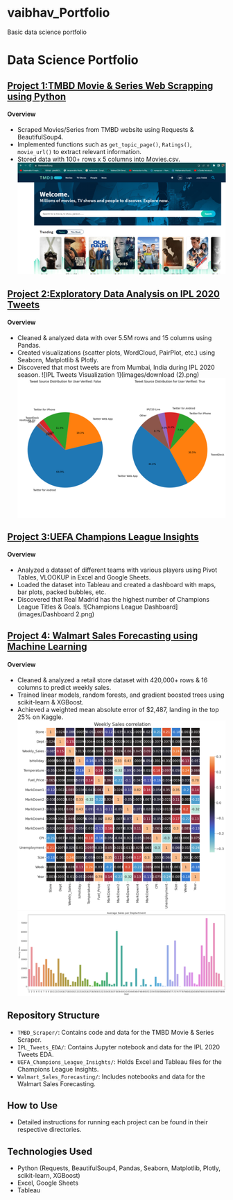 # vaibhav_Portfolio
Basic data science portfolio
  # Data Science Portfolio

## [Project 1:TMBD Movie & Series Web Scrapping using Python](https://github.com/Vaibhav2204/Webscrapping)

#### Overview
- Scraped Movies/Series from TMBD website using Requests & BeautifulSoup4.
- Implemented functions such as `get_topic_page()`, `Ratings()`, `movie_url()` to extract relevant information.
- Stored data with 100+ rows x 5 columns into Movies.csv.
 ![Tmbd front page](images/f9C3y66.png)

## [Project 2:Exploratory Data Analysis on IPL 2020 Tweets](https://github.com/Vaibhav2204/EDA_project)

#### Overview
- Cleaned & analyzed data with over 5.5M rows and 15 columns using Pandas.
- Created visualizations (scatter plots, WordCloud, PairPlot, etc.) using Seaborn, Matplotlib & Plotly.
- Discovered that most tweets are from Mumbai, India during IPL 2020 season.
![IPL Tweets Visualization 1](images/download (2).png)
![IPL Tweets Visualization 2](images/download.png)

## [Project 3:UEFA Champions League Insights](https://github.com/Vaibhav2204/Tableau)

#### Overview
- Analyzed a dataset of different teams with various players using Pivot Tables, VLOOKUP in Excel and Google Sheets.
- Loaded the dataset into Tableau and created a dashboard with maps, bar plots, packed bubbles, etc.
- Discovered that Real Madrid has the highest number of Champions League Titles & Goals.
![Champions League Dashboard](images/Dashboard 2.png)

## [Project 4: Walmart Sales Forecasting using Machine Learning](https://github.com/Vaibhav2204/Ml_project)

#### Overview
- Cleaned & analyzed a retail store dataset with 420,000+ rows & 16 columns to predict weekly sales.
- Trained linear models, random forests, and gradient boosted trees using scikit-learn & XGBoost.
- Achieved a weighted mean absolute error of $2,487, landing in the top 25% on Kaggle.
![](https://github.com/Vaibhav2204/portfolio_3/blob/main/images/download%20(3).png)
![](https://github.com/Vaibhav2204/portfolio_3/blob/main/images/download%20(1).png)

## Repository Structure

- `TMBD_Scraper/`: Contains code and data for the TMBD Movie & Series Scraper.
- `IPL_Tweets_EDA/`: Contains Jupyter notebook and data for the IPL 2020 Tweets EDA.
- `UEFA_Champions_League_Insights/`: Holds Excel and Tableau files for the Champions League Insights.
- `Walmart_Sales_Forecasting/`: Includes notebooks and data for the Walmart Sales Forecasting.

## How to Use

- Detailed instructions for running each project can be found in their respective directories.

## Technologies Used

- Python (Requests, BeautifulSoup4, Pandas, Seaborn, Matplotlib, Plotly, scikit-learn, XGBoost)
- Excel, Google Sheets
- Tableau
